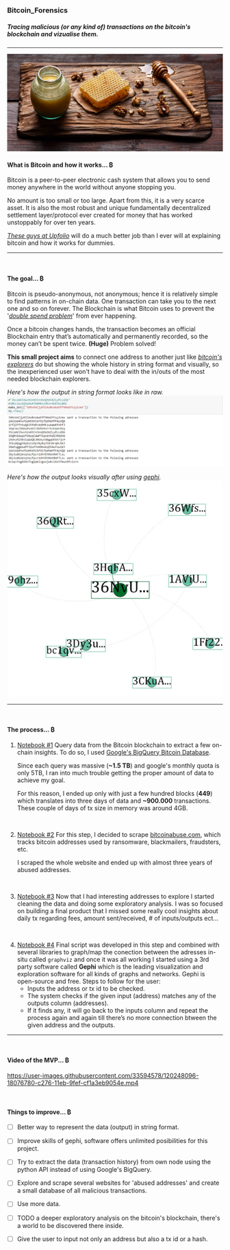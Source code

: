 ### Bitcoin_Forensics

##### Tracing malicious (or any kind of) transactions on the bitcoin's blockchain and vizualise them.
___

<!---![bitcoin is a massive honeypot](https://github.com/CommanderPoe/bitcoin_forensics/blob/main/presentation/vids/iu-2.jpeg) --->
<img src="https://github.com/CommanderPoe/bitcoin_forensics/blob/main/presentation/vids/iu-2.jpeg">  
<!--- width=50% height=50%--->
<br />

#### What is Bitcoin and how it works... ₿

Bitcoin is a peer-to-peer electronic cash system that allows you to send money anywhere in the world without anyone stopping you.

No amount is too small or too large. Apart from this, it is a very scarce asset. It is also the most robust and unique fundamentally decentralized settlement layer/protocol ever created for money that has worked unstoppably for over ten years.

[*These guys at Upfolio*](https://www.upfolio.com/ultimate-bitcoin-guide) will do a much better job than I ever will at explaining bitcoin and how it works for dummies.
___
<br />

#### The goal... ₿
Bitcoin is pseudo-anonymous, not anonymous; hence it is relatively simple to find patterns in on-chain data. One transaction can take you to the next one and so on forever. The Blockchain is what Bitcoin uses to prevent the '[*double spend problem*](https://river.com/learn/what-is-the-double-spend-problem/)' from ever happening. 

Once a bitcoin changes hands, the transaction becomes an official Blockchain entry that’s automatically and permanently recorded, so the money can’t be spent twice. **(Huge)** Problem solved!

**This small project aims** to connect one address to another just like [*bitcoin's explorers*](https://blockstream.info) do but showing the whole history in string format and visually, so the inexperienced user won't have to deal with the in/outs of the most needed blockchain explorers.
<br />

*Here's how the output in string format looks like in raw.*
<img src="https://github.com/CommanderPoe/bitcoin_forensics/blob/main/presentation/vids/output.png"> 

*Here's how the output looks visually after using [*gephi*](https://gephi.org).
<img src="https://github.com/CommanderPoe/bitcoin_forensics/blob/main/presentation/vids/tx_visualization.png">*
___
<br />

#### The process... ₿
1. [Notebook #1](https://github.com/CommanderPoe/bitcoin_forensics/blob/main/notebooks/01_Querying%20the%20data.ipynb)
   Query data from the Bitcoin blockchain to extract a few on-chain insights. To do so, I used [Google's BigQuery Bitcoin Database](https://cloud.google.com/blog/topics/public-datasets/bitcoin-in-bigquery-blockchain-analytics-on-public-data).

    Since each query was massive (**~1.5 TB**) and google's monthly quota is only 5TB, I ran into much trouble getting the proper amount of data to achieve my goal.

    For this reason, I ended up only with just a few hundred blocks (**449**) which translates into three days of data and **~900.000** transactions. These couple of days of tx size in memory was around 4GB.
<br />

2. [Notebook #2](https://github.com/CommanderPoe/bitcoin_forensics/blob/main/notebooks/02_Bitcoinabuse%20Webscraping.ipynb)
    For this step, I decided to scrape [bitcoinabuse.com](https://www.bitcoinabuse.com), which tracks bitcoin addresses used by ransomware, blackmailers, fraudsters, etc.

    I scraped the whole website and ended up with almost three years of abused addresses. 
<br />

3. [Notebook #3](https://github.com/CommanderPoe/bitcoin_forensics/blob/main/notebooks/03_Data%20Cleaning%20%26%20EDA.ipynb)
    Now that I had interesting addresses to explore I started cleaning the data and doing some exploratory analysis. I was so focused on building a final product that I missed some really cool insights about daily tx regarding fees, amount sent/received, # of inputs/outputs ect...
 <br />

4. [Notebook #4](http://localhost:8888/notebooks/Desktop/IRONHACK%20BOOTCAMP/Final%20Project/bitcoin-forensics/notebooks/04_Minimun%20Viable%20Product%20.ipynb)
    Final script was developed in this step and combined with several libraries to graph/map the conection between the adresses in-situ called `graphviz` and once it was all working I started using a 3rd party software called **Gephi** which is the leading visualization and exploration software for all kinds of graphs and networks. Gephi is open-source and free. Steps to follow for the user:
    - Inputs the address or tx id to be checked.
    - The system checks if the given input (address) matches any of the outputs column (addresses).
    - If it finds any, it will go back to the inputs column and repeat the process again and again till there’s no more connection btween the given address and the outputs.
___
<br />

#### Video of the MVP... ₿

https://user-images.githubusercontent.com/33594578/120248096-18076780-c276-11eb-9fef-cf1a3eb9054e.mp4


<br />

#### Things to improve... ₿
- [ ] Better way to represent the data (output) in string format.
- [ ] Improve skills of gephi, software offers unlimited posibilities for this project.
- [ ] Try to extract the data (transaction history) from own node using the python API instead of using Google's BigQuery.
- [ ] Explore and scrape several websites for 'abused addresses' and create a small database of all malicious transactions.
- [ ] Use more data.
- [ ] TODO a deeper exploratory analysis on the bitcoin's blockchain, there's a world to be discovered there inside.
- [ ] Give the user to input not only an address but also a tx id or a hash.

